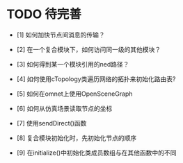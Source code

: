 # TODO 待完善 #

- [1] 如何加快节点间消息的传输？

- [2] 在一个复合模块下，如何访问同一级的其他模块？

- [3] 如何得到某一个模块引用的ned路径？   

- [4] 如何使用cTopology类遍历网络的拓扑来初始化路由表?

- [5] 如何在omnet上使用OpenSceneGraph

- [6] 如何从仿真场景读取节点的坐标

- [7] 使用sendDirect()函数

- [8] 复合模块初始化时，先初始化节点的顺序

- [9] 在initialize()中初始化类成员数组与在其他函数中的不同

